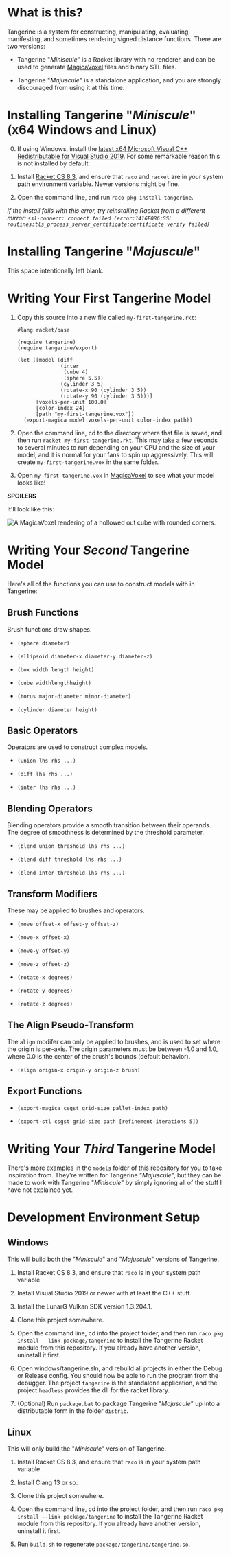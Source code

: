 ﻿# What is this?

Tangerine is a system for constructing, manipulating, evaluating, manifesting, and sometimes rendering
signed distance functions.  There are two versions:

 * Tangerine "*Miniscule*" is a Racket library with no renderer, and can be used to generate [MagicaVoxel](https://ephtracy.github.io/) files and binary STL files.

 * Tangerine "*Majuscule*" is a standalone application, and you are strongly discouraged from using it at this time.

# Installing Tangerine "*Miniscule*" (x64 Windows and Linux)

 0. If using Windows, install the [latest x64 Microsoft Visual C++ Redistributable for Visual Studio 2019](https://aka.ms/vs/17/release/vc_redist.x64.exe).
    For some remarkable reason this is not installed by default.

 1. Install [Racket CS 8.3](https://download.racket-lang.org/all-versions.html),
    and ensure that `raco` and `racket` are in your system path environment variable.  Newer versions might be fine.

 2. Open the command line, and run `raco pkg install tangerine`.

*If the install fails with this error, try reinstalling Racket from a different mirror:*
*`ssl-connect: connect failed (error:1416F086:SSL routines:tls_process_server_certificate:certificate verify failed)`*

# Installing Tangerine "*Majuscule*"

This space intentionally left blank.

# Writing Your First Tangerine Model

 1. Copy this source into a new file called `my-first-tangerine.rkt`:
    ```racket
    #lang racket/base

    (require tangerine)
    (require tangerine/export)

    (let ([model (diff
                  (inter
                   (cube 4)
                   (sphere 5.5))
                  (cylinder 3 5)
                  (rotate-x 90 (cylinder 3 5))
                  (rotate-y 90 (cylinder 3 5)))]
          [voxels-per-unit 100.0]
          [color-index 24]
          [path "my-first-tangerine.vox"])
      (export-magica model voxels-per-unit color-index path))
    ```

 2. Open the command line, cd to the directory where that file is saved, and then run `racket my-first-tangerine.rkt`.
    This may take a few seconds to several minutes to run depending on your CPU and the size of your model, and it is normal for your fans to spin up aggressively.
    This will create `my-first-tangerine.vox` in the same folder.

 3. Open `my-first-tangerine.vox` in [MagicaVoxel](https://ephtracy.github.io/) to see what your model looks like!

**SPOILERS**

It'll look like this:

![A MagicaVoxel rendering of a hollowed out cube with rounded corners.](https://raw.githubusercontent.com/Aeva/tangerine/excelsior/spoilers.png "Magikazam!")

# Writing Your *Second* Tangerine Model

Here's all of the functions you can use to construct models with in Tangerine:

## Brush Functions

Brush functions draw shapes.

 * `(sphere diameter)`

 * `(ellipsoid diameter-x diameter-y diameter-z)`

 * `(box width length height)`

 * `(cube widthlengthheight)`

 * `(torus major-diameter minor-diameter)`

 * `(cylinder diameter height)`

## Basic Operators

 Operators are used to construct complex models.

 * `(union lhs rhs ...)`

 * `(diff lhs rhs ...)`

 * `(inter lhs rhs ...)`

## Blending Operators

 Blending operators provide a smooth transition between their operands.
 The degree of smoothness is determined by the threshold parameter.

 * `(blend union threshold lhs rhs ...)`

 * `(blend diff threshold lhs rhs ...)`

 * `(blend inter threshold lhs rhs ...)`

## Transform Modifiers

These may be applied to brushes and operators.

 * `(move offset-x offset-y offset-z)`

 * `(move-x offset-x)`

 * `(move-y offset-y)`

 * `(move-z offset-z)`

 * `(rotate-x degrees)`

 * `(rotate-y degrees)`

 * `(rotate-z degrees)`

## The Align Pseudo-Transform

The `align` modifer can only be applied to brushes, and is used to set where the origin is per-axis.
The origin parameters must be between -1.0 and 1.0, where 0.0 is the center of the brush's bounds (default behavior).

 * `(align origin-x origin-y origin-z brush)`

## Export Functions

 * `(export-magica csgst grid-size pallet-index path)`

 * `(export-stl csgst grid-size path [refinement-iterations 5])`

# Writing Your *Third* Tangerine Model

There's more examples in the `models` folder of this repository for you to take inspiration from.
They're written for Tangerine "*Majuscule*", but they can be made to work with Tangerine "*Miniscule*" by
simply ignoring all of the stuff I have not explained yet.

# Development Environment Setup

## Windows

This will build both the "*Miniscule*" and "*Majuscule*" versions of Tangerine.

 1. Install Racket CS 8.3, and ensure that `raco` is in your system path variable.

 2. Install Visual Studio 2019 or newer with at least the C++ stuff.

 3. Install the LunarG Vulkan SDK version 1.3.204.1.

 4. Clone this project somewhere.

 5. Open the command line, cd into the project folder, and then run
    `raco pkg install --link package/tangerine` to install the Tangerine Racket module from this repository.
    If you already have another version, uninstall it first.

 6. Open windows/tangerine.sln, and rebuild all projects in either the Debug or Release config.
    You should now be able to run the program from the debugger.  The project `tangerine` is the standalone
    application, and the project `headless` provides the dll for the racket library.

 7. (Optional) Run `package.bat` to package Tangerine "*Majuscule*" up into a distributable form in the folder `distrib`.

## Linux

This will only build the "*Miniscule*" version of Tangerine.

 1. Install Racket CS 8.3, and ensure that `raco` is in your system path variable.

 2. Install Clang 13 or so.

 3. Clone this project somewhere.

 4. Open the command line, cd into the project folder, and then run
    `raco pkg install --link package/tangerine` to install the Tangerine Racket module from this repository.
    If you already have another version, uninstall it first.

 5. Run `build.sh` to regenerate `package/tangerine/tangerine.so`.
